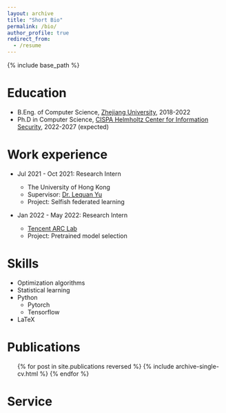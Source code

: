 ```yaml
---
layout: archive
title: "Short Bio"
permalink: /bio/
author_profile: true
redirect_from:
  - /resume
---
```


{% include base_path %}

Education
======
* B.Eng. of Computer Science, [Zhejiang University](https://www.zju.edu.cn/english), 2018-2022
* Ph.D in Computer Science, [CISPA Helmholtz Center for Information Security](https://cispa.de/en), 2022-2027 (expected)

Work experience
======
* Jul 2021 - Oct 2021: Research Intern
  * The University of Hong Kong
  * Supervisor: [Dr. Lequan Yu](https://yulequan.github.io)
  * Project: Selfish federated learning

* Jan 2022 - May 2022: Research Intern
  * [Tencent ARC Lab](https://arc.tencent.com/en/index)
  * Project: Pretrained model selection
  
Skills
======
* Optimization algorithms
* Statistical learning
* Python
  * Pytorch
  * Tensorflow
* LaTeX

Publications
======
  <ul>{% for post in site.publications reversed %}
    {% include archive-single-cv.html %}
  {% endfor %}</ul>
  
<!-- Talks
======
  <ul>{% for post in site.talks %}
    {% include archive-single-talk-cv.html %}
  {% endfor %}</ul> -->
  
<!-- Teaching
======
  <ul>{% for post in site.teaching %}
    {% include archive-single-cv.html %}
  {% endfor %}</ul> -->
  
Service
======


